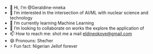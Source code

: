 - 👋 Hi, I’m @Geraldine-nneka
- 👀 I’m interested in the intersection of AI/ML with nuclear science and technology
- 🌱 I’m currently learning Machine Learning
- 💞️ I’m looking to collaborate on works the explore the application of 
- 📫 How to reach me: shot me a mail eldineokoye@gmail.com
- 😄 Pronouns: She/her
- ⚡ Fun fact: Nigerian Jellof forever

<!---
Geraldine-nneka/Geraldine-nneka is a ✨ special ✨ repository because its `README.md` (this file) appears on your GitHub profile.
You can click the Preview link to take a look at your changes.
--->
